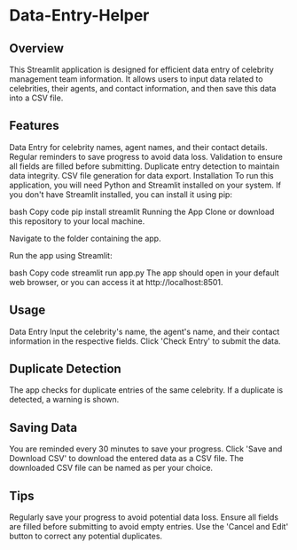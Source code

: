 # Data-Entry-Helper

## Overview
This Streamlit application is designed for efficient data entry of celebrity management team information. It allows users to input data related to celebrities, their agents, and contact information, and then save this data into a CSV file.

## Features
Data Entry for celebrity names, agent names, and their contact details.
Regular reminders to save progress to avoid data loss.
Validation to ensure all fields are filled before submitting.
Duplicate entry detection to maintain data integrity.
CSV file generation for data export.
Installation
To run this application, you will need Python and Streamlit installed on your system. If you don't have Streamlit installed, you can install it using pip:

bash
Copy code
pip install streamlit
Running the App
Clone or download this repository to your local machine.

Navigate to the folder containing the app.

Run the app using Streamlit:

bash
Copy code
streamlit run app.py
The app should open in your default web browser, or you can access it at http://localhost:8501.

## Usage
Data Entry
Input the celebrity's name, the agent's name, and their contact information in the respective fields.
Click 'Check Entry' to submit the data.

## Duplicate Detection
The app checks for duplicate entries of the same celebrity.
If a duplicate is detected, a warning is shown.

## Saving Data
You are reminded every 30 minutes to save your progress.
Click 'Save and Download CSV' to download the entered data as a CSV file.
The downloaded CSV file can be named as per your choice.

## Tips
Regularly save your progress to avoid potential data loss.
Ensure all fields are filled before submitting to avoid empty entries.
Use the 'Cancel and Edit' button to correct any potential duplicates.
